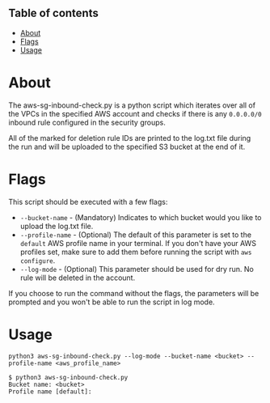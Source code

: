 ## Table of contents
* [About](#about)
* [Flags](#flags)
* [Usage](#usage)

# About
The aws-sg-inbound-check.py is a python script which iterates over all of the VPCs in the specified AWS account and checks if there is any `0.0.0.0/0` inbound rule configured in the security groups.

All of the marked for deletion rule IDs are printed to the log.txt file during the run and will be uploaded to the specified S3 bucket at the end of it. 

# Flags
This script should be executed with a few flags:
* `--bucket-name` - (Mandatory) Indicates to which bucket would you like to upload the log.txt file.
* `--profile-name` - (Optional) The default of this parameter is set to the `default` AWS profile name in your terminal. If you don't have your AWS profiles set, make sure to add them before running the script with `aws configure`.
* `--log-mode` - (Optional) This parameter should be used for dry run. No rule will be deleted in the account.

If you choose to run the command without the flags, the parameters will be prompted and you won't be able to run the script in log mode.

# Usage

```
python3 aws-sg-inbound-check.py --log-mode --bucket-name <bucket> --profile-name <aws_profile_name>
```

```
$ python3 aws-sg-inbound-check.py
Bucket name: <bucket>
Profile name [default]:
```
